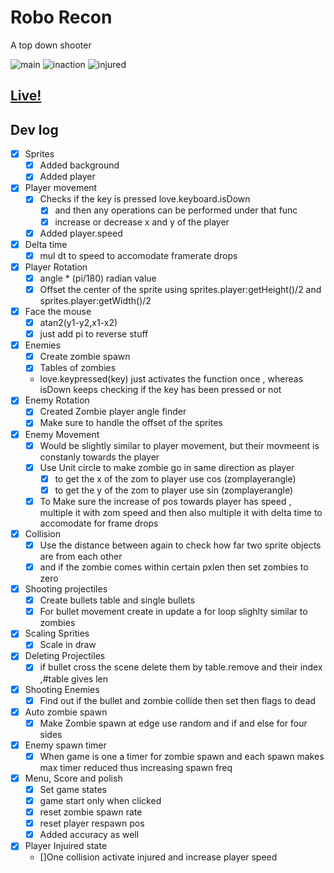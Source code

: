 # Robo Recon
 A top down shooter
 
 ![main](https://user-images.githubusercontent.com/26713317/132121208-3137f8d4-561f-44ea-8a3c-1c135bdde542.png)
 ![inaction](https://user-images.githubusercontent.com/26713317/132121271-4bbfd484-c273-4c53-b480-9415c9c36b0d.png)
 ![injured](https://user-images.githubusercontent.com/26713317/132121298-a57eb126-d6a0-4068-8625-d42635850acd.png)
## [Live!](https://robo-recon.000webhostapp.com/)
## Dev log

- [x] Sprites
    - [x] Added background
    - [x] Added player 
- [x] Player movement 
    - [x] Checks if the key is pressed love.keyboard.isDown
        - [x] and then any operations can be performed under that func
        - [x] increase or decrease x and y of the player 
    - [x] Added player.speed
- [x] Delta time
    - [x] mul dt to speed to accomodate framerate drops 
- [x] Player Rotation
    - [x] angle * (pi/180) radian value
    - [x] Offset the center of the sprite using sprites.player:getHeight()/2 and sprites.player:getWidth()/2
- [x] Face the mouse
    - [x] atan2(y1-y2,x1-x2)
    - [x] just add pi to reverse stuff
- [x] Enemies
    - [x] Create zombie spawn
    - [x] Tables of zombies
    - love.keypressed(key) just activates the function once , whereas isDown keeps checking if the key has been pressed or not 
- [x] Enemy Rotation
    - [x] Created Zombie player angle finder
    - [x] Make sure to handle the offset of the sprites 
- [x] Enemy Movement 
    - [x] Would be slightly similar to player movement, but their movmeent is constanly towards the player
    - [x] Use Unit circle to make zombie go in same direction as player
        - [x] to get the x of the zom to player use cos (zomplayerangle)
        - [x] to get the y of the zom to player use sin (zomplayerangle)
    - [x] To Make sure the increase of pos towards player has speed , multiple it with zom speed and then also multiple it with delta time to accomodate for frame drops
- [x] Collision
    - [x] Use the distance between again to check how far two sprite objects are from each other 
    - [x] and if the zombie comes within certain pxlen then set zombies to zero
- [x] Shooting projectiles
    - [x] Create bullets table and single bullets
    - [x] For bullet movement create in update a for loop slighlty similar to zombies
- [x] Scaling Sprities
    - [x] Scale in draw
- [x] Deleting Projectiles
    - [x] if bullet cross the scene delete them by table.remove and their index ,#table gives len
- [x] Shooting Enemies
    - [x] Find out if the bullet and zombie collide then set then flags to dead
- [x] Auto zombie spawn
    - [x] Make Zombie spawn at edge use random and if and else for four sides
- [x] Enemy spawn timer
    - [x] When game is one a timer for zombie spawn and each spawn makes max timer reduced thus increasing spawn freq
- [x] Menu, Score and polish
    - [x] Set game states
    - [x] game start only when clicked
    - [x] reset zombie spawn rate
    - [x] reset player respawn pos
    - [x] Added accuracy as well
- [x] Player Injuired state
    - []One collision activate injured and increase player speed
